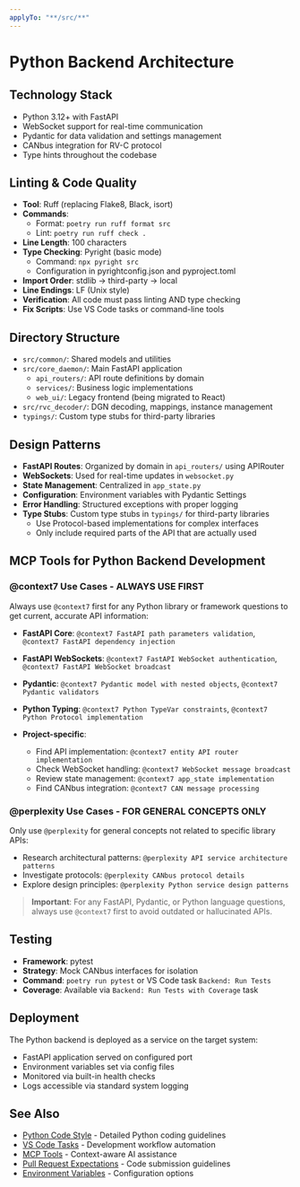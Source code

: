 ```yaml
---
applyTo: "**/src/**"
---
```


# Python Backend Architecture

## Technology Stack

- Python 3.12+ with FastAPI
- WebSocket support for real-time communication
- Pydantic for data validation and settings management
- CANbus integration for RV-C protocol
- Type hints throughout the codebase

## Linting & Code Quality

- **Tool**: Ruff (replacing Flake8, Black, isort)
- **Commands**:
  - Format: `poetry run ruff format src`
  - Lint: `poetry run ruff check .`
- **Line Length**: 100 characters
- **Type Checking**: Pyright (basic mode)
  - Command: `npx pyright src`
  - Configuration in pyrightconfig.json and pyproject.toml
- **Import Order**: stdlib → third-party → local
- **Line Endings**: LF (Unix style)
- **Verification**: All code must pass linting AND type checking
- **Fix Scripts**: Use VS Code tasks or command-line tools

## Directory Structure

- `src/common/`: Shared models and utilities
- `src/core_daemon/`: Main FastAPI application
  - `api_routers/`: API route definitions by domain
  - `services/`: Business logic implementations
  - `web_ui/`: Legacy frontend (being migrated to React)
- `src/rvc_decoder/`: DGN decoding, mappings, instance management
- `typings/`: Custom type stubs for third-party libraries

## Design Patterns

- **FastAPI Routes**: Organized by domain in `api_routers/` using APIRouter
- **WebSockets**: Used for real-time updates in `websocket.py`
- **State Management**: Centralized in `app_state.py`
- **Configuration**: Environment variables with Pydantic Settings
- **Error Handling**: Structured exceptions with proper logging
- **Type Stubs**: Custom type stubs in `typings/` for third-party libraries
  - Use Protocol-based implementations for complex interfaces
  - Only include required parts of the API that are actually used

## MCP Tools for Python Backend Development

### @context7 Use Cases - ALWAYS USE FIRST

Always use `@context7` first for any Python library or framework questions to get current, accurate API information:

- **FastAPI Core**: `@context7 FastAPI path parameters validation`, `@context7 FastAPI dependency injection`
- **FastAPI WebSockets**: `@context7 FastAPI WebSocket authentication`, `@context7 FastAPI WebSocket broadcast`
- **Pydantic**: `@context7 Pydantic model with nested objects`, `@context7 Pydantic validators`
- **Python Typing**: `@context7 Python TypeVar constraints`, `@context7 Python Protocol implementation`

- **Project-specific**:
  - Find API implementation: `@context7 entity API router implementation`
  - Check WebSocket handling: `@context7 WebSocket message broadcast`
  - Review state management: `@context7 app_state implementation`
  - Find CANbus integration: `@context7 CAN message processing`

### @perplexity Use Cases - FOR GENERAL CONCEPTS ONLY

Only use `@perplexity` for general concepts not related to specific library APIs:

- Research architectural patterns: `@perplexity API service architecture patterns`
- Investigate protocols: `@perplexity CANbus protocol details`
- Explore design principles: `@perplexity Python service design patterns`

> **Important**: For any FastAPI, Pydantic, or Python language questions, always use `@context7` first to avoid outdated or hallucinated APIs.

## Testing

- **Framework**: pytest
- **Strategy**: Mock CANbus interfaces for isolation
- **Command**: `poetry run pytest` or VS Code task `Backend: Run Tests`
- **Coverage**: Available via `Backend: Run Tests with Coverage` task

## Deployment

The Python backend is deployed as a service on the target system:

- FastAPI application served on configured port
- Environment variables set via config files
- Monitored via built-in health checks
- Logs accessible via standard system logging

## See Also

- [Python Code Style](python-code-style.instructions.md) - Detailed Python coding guidelines
- [VS Code Tasks](vscode-tasks.instructions.md) - Development workflow automation
- [MCP Tools](mcp-tools.instructions.md) - Context-aware AI assistance
- [Pull Request Expectations](pull-requests.instructions.md) - Code submission guidelines
- [Environment Variables](env-vars.instructions.md) - Configuration options
